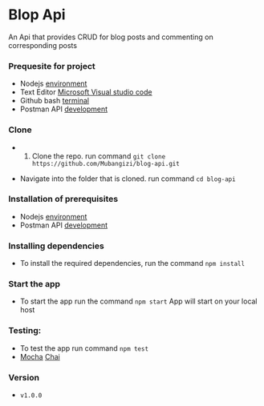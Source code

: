 # Blop Api
An Api that provides CRUD for blog posts and commenting on corresponding posts


### Prequesite for project
- Nodejs [environment](https://nodejs.org/en/)
- Text Editor [Microsoft Visual studio code](https://code.visualstudio.com/)
- Github bash [terminal](https://git-scm.com/downloads) 
- Postman API [development](https://www.getpostman.com/)

### Clone
- 1. Clone the repo. run command `git clone https://github.com/Mubangizi/blog-api.git`

- Navigate into the folder that is cloned. run command `cd blog-api`

### Installation of prerequisites
- Nodejs [environment](https://nodejs.org/en/)
- Postman API [development](https://www.getpostman.com/)

### Installing dependencies
 - To install the required dependencies, run the command `npm install`

### Start the app
 - To start the app run the command `npm start`
 App will start on your local host

### Testing:
 - To test the app run command `npm test`
 - [Mocha](https://mochajs.org/) [Chai](https://www.npmjs.com/package/chai)


### Version
- `v1.0.0`
